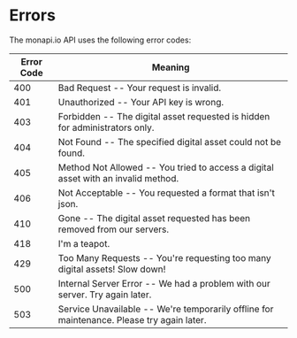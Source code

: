 # Errors

The monapi.io API uses the following error codes:


Error Code | Meaning
---------- | -------
400 | Bad Request -- Your request is invalid.
401 | Unauthorized -- Your API key is wrong.
403 | Forbidden -- The digital asset requested is hidden for administrators only.
404 | Not Found -- The specified digital asset could not be found.
405 | Method Not Allowed -- You tried to access a digital asset with an invalid method.
406 | Not Acceptable -- You requested a format that isn't json.
410 | Gone -- The digital asset requested has been removed from our servers.
418 | I'm a teapot.
429 | Too Many Requests -- You're requesting too many digital assets! Slow down!
500 | Internal Server Error -- We had a problem with our server. Try again later.
503 | Service Unavailable -- We're temporarily offline for maintenance. Please try again later.

